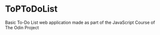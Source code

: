 # ToPToDoList
Basic To-Do List web application made as part of the JavaScript Course of The Odin Project
